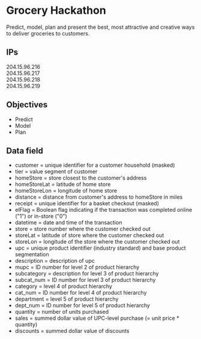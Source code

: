# Grocery Hackathon
Predict, model, plan and present the best, most attractive and creative ways to deliver groceries to customers.

## IPs
204.15.96.216  
204.15.96.217  
204.15.96.218  
204.15.96.219  

## Objectives
- Predict
- Model
- Plan

## Data field

- customer = unique identifier for a customer household (masked)
- tier = value segment of customer
- homeStore = store closest to the customer's address
- homeStoreLat = latitude of home store
- homeStoreLon = longitude of home store
- distance = distance from customer's address to homeStore in miles
- receipt = unique identifier for a basket checkout (masked)
- elFlag = Boolean flag indicating if the transaction was completed online ("1") or in-store ("0")
- datetime = date and time of the transaction
- store = store number where the customer checked out
- storeLat = latitude of store where the customer checked out
- storeLon = longitude of the store where the customer checked out
- upc = unique product identifier (industry standard) and base product segmentation
- description = description of upc
- mupc = ID number for level 2 of product hierarchy
- subcategory = description for level 3 of product hierarchy
- subcat_num = ID number for level 3 of product hierarchy
- category = level 4 of product hierarchy
- cat_num = ID number for level 4 of product hierarchy
- department = level 5 of product hierarchy
- dept_num = ID number for level 5 of product hierarchy
- quantity = number of units purchased
- sales = summed dollar value of UPC-level purchase (= unit price * quantity)
- discounts = summed dollar value of discounts


